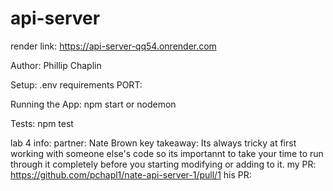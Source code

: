 # api-server

render link: https://api-server-qq54.onrender.com

Author: Phillip Chaplin

Setup:
    .env requirements
        PORT: <port number>

Running the App:
    npm start or nodemon

Tests:
    npm test

lab 4 info:
    partner: Nate Brown
    key takeaway: Its always tricky at first working with someone else's code so its importannt to take your time to run through it completely before you starting modifying or adding to it. 
    my PR: https://github.com/pchapl1/nate-api-server-1/pull/1
    his PR: